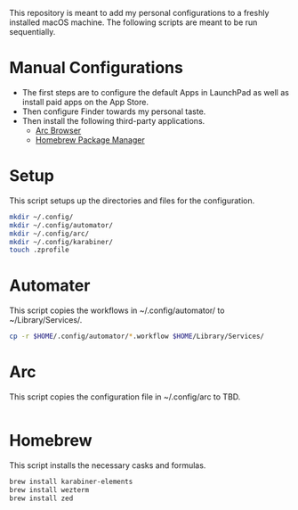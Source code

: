 This repository is meant to add my personal configurations to a freshly installed macOS machine. 
The following scripts are meant to be run sequentially.


# Manual Configurations
- The first steps are to configure the default Apps in LaunchPad as well as install paid apps on the App Store.
- Then configure Finder towards my personal taste.
- Then install the following third-party applications.
	- [Arc Browser](https://arc.net/)
	- [Homebrew Package Manager](https://brew.sh/)


# Setup
This script setups up the directories and files for the configuration.
```sh
mkdir ~/.config/
mkdir ~/.config/automator/
mkdir ~/.config/arc/
mkdir ~/.config/karabiner/
touch .zprofile
```


# Automater
This script copies the workflows in ~/.config/automator/ to ~/Library/Services/.
```sh
cp -r $HOME/.config/automator/*.workflow $HOME/Library/Services/
```

# Arc
This script copies the configuration file in ~/.config/arc to TBD.
```sh

```


# Homebrew
This script installs the necessary casks and formulas.
```sh
brew install karabiner-elements
brew install wezterm
brew install zed
```
